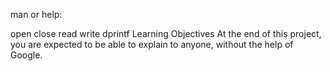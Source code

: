 man or help:

open
close
read
write
dprintf
Learning Objectives
At the end of this project, you are expected to be able to explain to anyone, without the help of Google.
